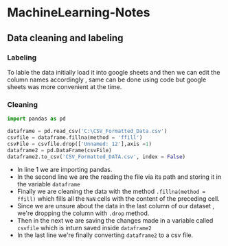 # MachineLearning-Notes

## Data cleaning and labeling

### Labeling
To lable the data initially load it into google sheets and then we can edit the column names accordingly , same can be done using code but google sheets was more convenient at the time.

### Cleaning
```py
import pandas as pd

dataframe = pd.read_csv('C:\CSV_Formatted_Data.csv')
csvfile = dataframe.fillna(method = 'ffill')
csvFile = csvfile.drop(['Unnamed: 12'],axis =1)
dataframe2 = pd.DataFrame(csvFile)
dataframe2.to_csv('CSV_Formatted_DATA.csv', index = False)
```
- In line 1 we are importing pandas.
- In the second line we are the reading the file via its path and storing it in the variable `dataframe`
- Finally we are cleaning the data with the method `.fillna(method = ffill)` which fills all the `NaN` cells with the content of the preceding cell.
- Since we are unsure about the data in the last column of our dataset , we're dropping the column with `.drop` method.
- Then in the next we are saving the changes made in a variable called `csvfile` which is inturn saved inside `dataframe2` 
- In the last line we're finally converting `dataframe2` to a csv file. 

